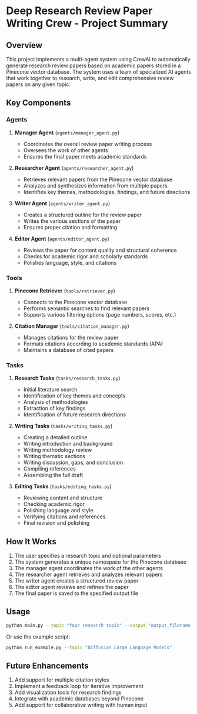 # Deep Research Review Paper Writing Crew - Project Summary

## Overview

This project implements a multi-agent system using CrewAI to automatically generate research review papers based on academic papers stored in a Pinecone vector database. The system uses a team of specialized AI agents that work together to research, write, and edit comprehensive review papers on any given topic.

## Key Components

### Agents

1. **Manager Agent** (`agents/manager_agent.py`)
   - Coordinates the overall review paper writing process
   - Oversees the work of other agents
   - Ensures the final paper meets academic standards

2. **Researcher Agent** (`agents/researcher_agent.py`)
   - Retrieves relevant papers from the Pinecone vector database
   - Analyzes and synthesizes information from multiple papers
   - Identifies key themes, methodologies, findings, and future directions

3. **Writer Agent** (`agents/writer_agent.py`)
   - Creates a structured outline for the review paper
   - Writes the various sections of the paper
   - Ensures proper citation and formatting

4. **Editor Agent** (`agents/editor_agent.py`)
   - Reviews the paper for content quality and structural coherence
   - Checks for academic rigor and scholarly standards
   - Polishes language, style, and citations

### Tools

1. **Pinecone Retriever** (`tools/retriever.py`)
   - Connects to the Pinecone vector database
   - Performs semantic searches to find relevant papers
   - Supports various filtering options (page numbers, scores, etc.)

2. **Citation Manager** (`tools/citation_manager.py`)
   - Manages citations for the review paper
   - Formats citations according to academic standards (APA)
   - Maintains a database of cited papers

### Tasks

1. **Research Tasks** (`tasks/research_tasks.py`)
   - Initial literature search
   - Identification of key themes and concepts
   - Analysis of methodologies
   - Extraction of key findings
   - Identification of future research directions

2. **Writing Tasks** (`tasks/writing_tasks.py`)
   - Creating a detailed outline
   - Writing introduction and background
   - Writing methodology review
   - Writing thematic sections
   - Writing discussion, gaps, and conclusion
   - Compiling references
   - Assembling the full draft

3. **Editing Tasks** (`tasks/editing_tasks.py`)
   - Reviewing content and structure
   - Checking academic rigor
   - Polishing language and style
   - Verifying citations and references
   - Final revision and polishing

## How It Works

1. The user specifies a research topic and optional parameters
2. The system generates a unique namespace for the Pinecone database
3. The manager agent coordinates the work of the other agents
4. The researcher agent retrieves and analyzes relevant papers
5. The writer agent creates a structured review paper
6. The editor agent reviews and refines the paper
7. The final paper is saved to the specified output file

## Usage

```bash
python main.py --topic "Your research topic" --output "output_filename.md"
```

Or use the example script:

```bash
python run_example.py --topic "Diffusion Large Language Models"
```

## Future Enhancements

1. Add support for multiple citation styles
2. Implement a feedback loop for iterative improvement
3. Add visualization tools for research findings
4. Integrate with academic databases beyond Pinecone
5. Add support for collaborative writing with human input 